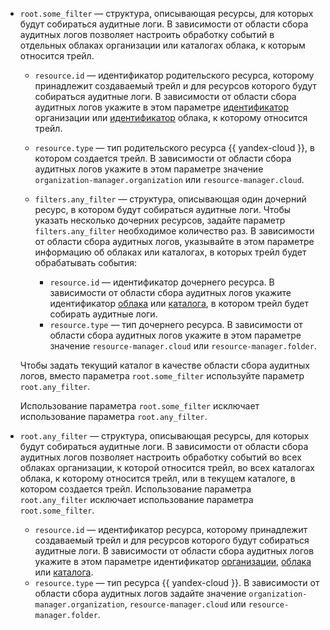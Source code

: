 
* `root.some_filter` — структура, описывающая ресурсы, для которых будут собираться аудитные логи. В зависимости от области сбора аудитных логов позволяет настроить обработку событий в отдельных облаках организации или каталогах облака, к которым относится трейл.

    * `resource.id` — идентификатор родительского ресурса, которому принадлежит создаваемый трейл и для ресурсов которого будут собираться аудитные логи. В зависимости от области сбора аудитных логов укажите в этом параметре [идентификатор](../../organization/operations/organization-get-id.md) организации или [идентификатор](../../resource-manager/operations/cloud/get-id.md) облака, к которому относится трейл.
    * `resource.type` — тип родительского ресурса {{ yandex-cloud }}, в котором создается трейл. В зависимости от области сбора аудитных логов укажите в этом параметре значение `organization-manager.organization` или `resource-manager.cloud`.
    * `filters.any_filter` — структура, описывающая один дочерний ресурс, в котором будут собираться аудитные логи. Чтобы указать несколько дочерних ресурсов, задайте параметр `filters.any_filter` необходимое количество раз. В зависимости от области сбора аудитных логов, указывайте в этом параметре информацию об облаках или каталогах, в которых трейл будет обрабатывать события:

        * `resource.id` — идентификатор дочернего ресурса. В зависимости от области сбора аудитных логов укажите идентификатор [облака](../../resource-manager/operations/cloud/get-id.md) или [каталога](../../resource-manager/operations/folder/get-id.md), в котором трейл будет собирать аудитные логи. 
        * `resource.type` — тип дочернего ресурса. В зависимости от области сбора аудитных логов укажите в этом параметре значение `resource-manager.cloud` или `resource-manager.folder`.

    Чтобы задать текущий каталог в качестве области сбора аудитных логов, вместо параметра `root.some_filter` используйте параметр `root.any_filter`.

    Использование параметра `root.some_filter` исключает использование параметра `root.any_filter`.

* `root.any_filter` — структура, описывающая ресурсы, для которых будут собираться аудитные логи. В зависимости от области сбора аудитных логов позволяет настроить обработку событий во всех облаках организации, к которой относится трейл, во всех каталогах облака, к которому относится трейл, или в текущем каталоге, в котором создается трейл. Использование параметра `root.any_filter` исключает использование параметра `root.some_filter`.
    * `resource.id` — идентификатор ресурса, которому принадлежит создаваемый трейл и для ресурсов которого будут собираться аудитные логи. В зависимости от области сбора аудитных логов укажите в этом параметре идентификатор [организации](../../organization/operations/organization-get-id.md), [облака](../../resource-manager/operations/cloud/get-id.md) или [каталога](../../resource-manager/operations/folder/get-id.md).
    * `resource.type` — тип ресурса {{ yandex-cloud }}. В зависимости от области сбора аудитных логов задайте значение `organization-manager.organization`, `resource-manager.cloud` или `resource-manager.folder`.
